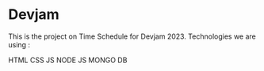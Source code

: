 # Devjam
This is the project on Time Schedule for Devjam 2023.
Technologies we are using :

HTML
CSS
JS
NODE JS
MONGO DB
